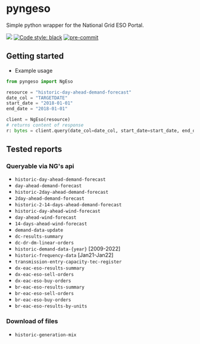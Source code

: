 # pyngeso

Simple python wrapper for the National Grid ESO Portal.

[![](https://img.shields.io/badge/python-3.8-blue.svg)](https://github.com/pyenv/pyenv)
[![Code style: black](https://img.shields.io/badge/code%20style-black-000000.svg)](https://github.com/psf/black)
[![pre-commit](https://img.shields.io/badge/pre--commit-enabled-brightgreen?logo=pre-commit&logoColor=white)](https://github.com/pre-commit/pre-commit)

## Getting started


* Example usage
```python
from pyngeso import NgEso

resource = "historic-day-ahead-demand-forecast"
date_col = "TARGETDATE"
start_date = "2018-01-01"
end_date = "2018-01-01"

client = NgEso(resource)
# returns content of response
r: bytes = client.query(date_col=date_col, start_date=start_date, end_date=end_date)
```

## Tested reports

### Queryable via NG's api
* `historic-day-ahead-demand-forecast`
* `day-ahead-demand-forecast`
* `historic-2day-ahead-demand-forecast`
* `2day-ahead-demand-forecast`
* `historic-2-14-days-ahead-demand-forecast`
* `historic-day-ahead-wind-forecast`
* `day-ahead-wind-forecast`
* `14-days-ahead-wind-forecast`
* `demand-data-update`
* `dc-results-summary`
* `dc-dr-dm-linear-orders`
* `historic-demand-data-{year}` [2009-2022]
* `historic-frequency-data` [Jan21-Jan22]
* `transmission-entry-capacity-tec-register`
* `dx-eac-eso-results-summary`
* `dx-eac-eso-sell-orders`
* `dx-eac-eso-buy-orders`
* `br-eac-eso-results-summary`
* `br-eac-eso-sell-orders`
* `br-eac-eso-buy-orders`
* `br-eac-eso-results-by-units`


### Download of files
* `historic-generation-mix`
